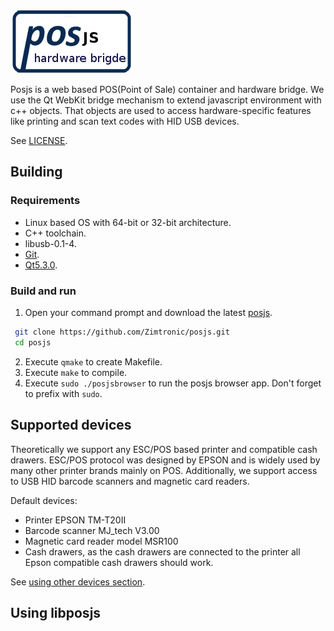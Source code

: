 ![Posjs](docs/images/posjs_logo.png)

Posjs is a web based POS(Point of Sale) container and hardware bridge. We use the Qt WebKit bridge 
mechanism to extend javascript environment with c++ objects. That objects are used 
to access hardware-specific features like printing and scan text codes with HID USB devices.

See [LICENSE](LICENSE).

## Building

### Requirements

* Linux based OS with 64-bit or 32-bit architecture. 
* C++ toolchain.
* libusb-0.1-4.
* [Git](http://git-scm.com/).
* [Qt5.3.0](http://qt-project.org/downloads).

### Build and run

1. Open your command prompt and download the latest [posjs](https://github.com/Zimtronic/posjs).

 ```sh
  git clone https://github.com/Zimtronic/posjs.git
  cd posjs
  ```
  
2. Execute `qmake` to create Makefile. 
3. Execute `make` to compile.
4. Execute `sudo ./posjsbrowser` to run the posjs browser app. Don't forget to prefix with `sudo`. 

## Supported devices

Theoretically we support any ESC/POS based printer and compatible cash drawers. ESC/POS protocol was designed by EPSON 
and is widely used by many other printer brands mainly on POS. Additionally, we support access
to USB HID barcode scanners and magnetic card readers.

Default devices:

* Printer EPSON TM-T20II
* Barcode scanner MJ_tech V3.00
* Magnetic card reader model MSR100 
* Cash drawers, as the cash drawers are connected to the printer all Epson compatible cash drawers should work. 

See [using other devices section](docs/supporteddevices.md).

## Using libposjs


